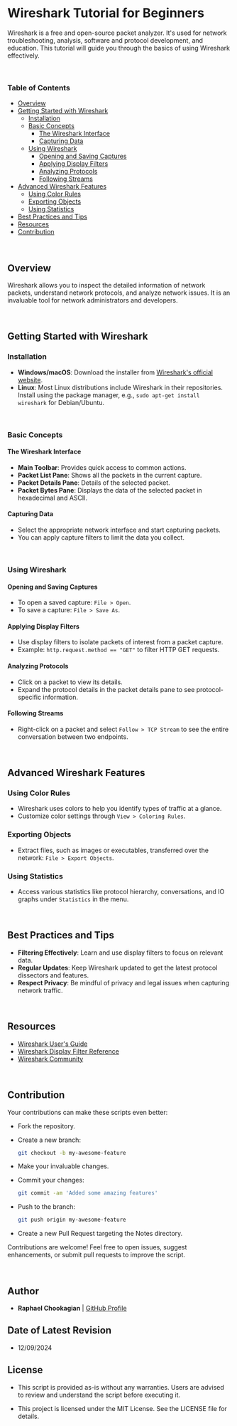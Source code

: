 # Wireshark Tutorial for Beginners

Wireshark is a free and open-source packet analyzer. It's used for network troubleshooting, analysis, software and protocol development, and education. This tutorial will guide you through the basics of using Wireshark effectively.

<br>

### **Table of Contents**

- [Overview](#overview)
- [Getting Started with Wireshark](#getting-started-with-wireshark)
  - [Installation](#installation)
  - [Basic Concepts](#basic-concepts)
    - [The Wireshark Interface](#the-wireshark-interface)
    - [Capturing Data](#capturing-data)
  - [Using Wireshark](#using-wireshark)
    - [Opening and Saving Captures](#opening-and-saving-captures)
    - [Applying Display Filters](#applying-display-filters)
    - [Analyzing Protocols](#analyzing-protocols)
    - [Following Streams](#following-streams)
- [Advanced Wireshark Features](#advanced-wireshark-features)
  - [Using Color Rules](#using-color-rules)
  - [Exporting Objects](#exporting-objects)
  - [Using Statistics](#using-statistics)
- [Best Practices and Tips](#best-practices-and-tips)
- [Resources](#resources)
- [Contribution](#contribution)

<br>

## **Overview**

Wireshark allows you to inspect the detailed information of network packets, understand network protocols, and analyze network issues. It is an invaluable tool for network administrators and developers.

<br>

## **Getting Started with Wireshark**

### **Installation**

- **Windows/macOS**: Download the installer from [Wireshark's official website](https://www.wireshark.org/download.html).
- **Linux**: Most Linux distributions include Wireshark in their repositories. Install using the package manager, e.g., `sudo apt-get install wireshark` for Debian/Ubuntu.

<br>

### **Basic Concepts**

#### **The Wireshark Interface**

- **Main Toolbar**: Provides quick access to common actions.
- **Packet List Pane**: Shows all the packets in the current capture.
- **Packet Details Pane**: Details of the selected packet.
- **Packet Bytes Pane**: Displays the data of the selected packet in hexadecimal and ASCII.

#### **Capturing Data**

- Select the appropriate network interface and start capturing packets.
- You can apply capture filters to limit the data you collect.

<br>

### **Using Wireshark**

#### **Opening and Saving Captures**

- To open a saved capture: `File > Open`.
- To save a capture: `File > Save As`.

#### **Applying Display Filters**

- Use display filters to isolate packets of interest from a packet capture.
- Example: `http.request.method == "GET"` to filter HTTP GET requests.

#### **Analyzing Protocols**

- Click on a packet to view its details.
- Expand the protocol details in the packet details pane to see protocol-specific information.

#### **Following Streams**

- Right-click on a packet and select `Follow > TCP Stream` to see the entire conversation between two endpoints.

<br>

## **Advanced Wireshark Features**

### **Using Color Rules**

- Wireshark uses colors to help you identify types of traffic at a glance.
- Customize color settings through `View > Coloring Rules`.

### **Exporting Objects**

- Extract files, such as images or executables, transferred over the network: `File > Export Objects`.

### **Using Statistics**

- Access various statistics like protocol hierarchy, conversations, and IO graphs under `Statistics` in the menu.

<br>

## **Best Practices and Tips**

- **Filtering Effectively**: Learn and use display filters to focus on relevant data.
- **Regular Updates**: Keep Wireshark updated to get the latest protocol dissectors and features.
- **Respect Privacy**: Be mindful of privacy and legal issues when capturing network traffic.

<br>

## **Resources**

- [Wireshark User's Guide](https://www.wireshark.org/docs/wsug_html/)
- [Wireshark Display Filter Reference](https://www.wireshark.org/docs/dfref/)
- [Wireshark Community](https://ask.wireshark.org/)

<br>

## **Contribution**

Your contributions can make these scripts even better:

- Fork the repository.

- Create a new branch:

  ```bash
  git checkout -b my-awesome-feature
  ```

- Make your invaluable changes.

- Commit your changes:

  ```bash
  git commit -am 'Added some amazing features'
  ```

- Push to the branch:

  ```bash
  git push origin my-awesome-feature
  ```

- Create a new Pull Request targeting the Notes directory.

Contributions are welcome! Feel free to open issues, suggest enhancements, or submit pull requests to improve the script.

<br>

## **Author**

- **Raphael Chookagian** | [GitHub Profile](https://github.com/cesar-group)

## **Date of Latest Revision**

- 12/09/2024

## **License**

- This script is provided as-is without any warranties. Users are advised to review and understand the script before executing it.

- This project is licensed under the MIT License. See the LICENSE file for details.
